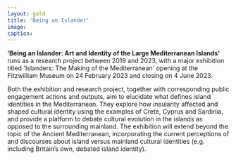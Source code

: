 ```yaml
---
layout: gold
title: 'Being an Islander'
image:
caption:
---
```

**‘Being an Islander: Art and Identity of the Large Mediterranean Islands'** runs as a research project between 2019 and 2023, with a major exhibition titled 'Islanders: The Making of the Mediterranean' opening at the Fitzwilliam Museum on 24 February 2023 and closing on 4 June 2023.

Both the exhibition and research project, together with corresponding public engagement actions and outputs, aim to elucidate what defines island identities in the Mediterranean. They explore how insularity affected and shaped cultural identity using the examples of Crete, Cyprus and Sardinia, and provide a platform to debate cultural evolution in the islands as opposed to the surrounding mainland. The exhibition will extend beyond the topic of the Ancient Mediterranean, incorporating the current perceptions of and discourses about island versus mainland cultural identities (e.g. including Britain’s own, debated island identity).
